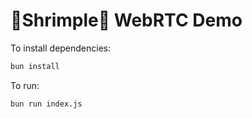 # 🦐Shrimple🦐 WebRTC Demo

To install dependencies:

```bash
bun install
```

To run:

```bash
bun run index.js
```

